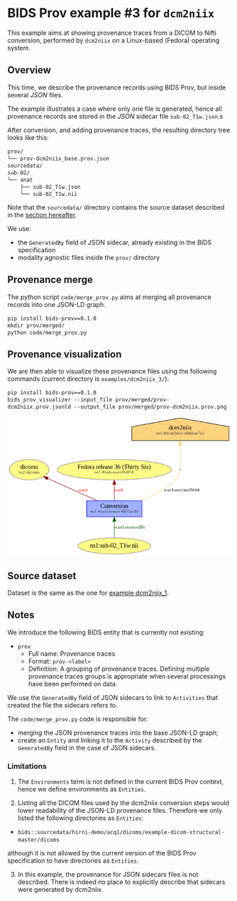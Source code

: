 # BIDS Prov example #3 for `dcm2niix`

This example aims at showing provenance traces from a DICOM to Nifti conversion, performed by `dcm2niix` on a Linux-based (Fedora) operating system.

## Overview

This time, we describe the provenance records using BIDS Prov, but inside several *JSON* files.

The example illustrates a case where only one file is generated, hence all provenance records are stored in the *JSON* sidecar file `sub-02_T1w.json`.s

After conversion, and adding provenance traces, the resulting directory tree looks like this:

```
prov/
└── prov-dcm2niix_base.prov.json
sourcedata/
sub-02/
└── anat
    ├── sub-02_T1w.json
    └── sub-02_T1w.nii
```

Note that the `sourcedata/` directory contains the source dataset described in the [section hereafter](#source-dataset).

We use:

* the `GeneratedBy` field of JSON sidecar, already existing in the BIDS specification
* modality agnostic files inside the `prov/` directory

## Provenance merge

The python script `code/merge_prov.py` aims at merging all provenance records into one JSON-LD graph.

```shell
pip install bids-prov==0.1.0
mkdir prov/merged/
python code/merge_prov.py
```

## Provenance visualization

We are then able to visualize these provenance files using the following commands (current directory is `examples/dcm2niix_3/`):

```shell
pip install bids-prov==0.1.0
bids_prov_visualizer --input_file prov/merged/prov-dcm2niix.prov.jsonld --output_file prov/merged/prov-dcm2niix.prov.png
```

![](/examples/dcm2niix_3/prov/merged/prov-dcm2niix.prov.png)

## Source dataset

Dataset is the same as the one for [example dcm2niix_1](/BEP028_BIDSprov/examples/dcm2niix_1/README.md#source-dataset).

## Notes

We introduce the following BIDS entity that is currently not existing:
* `prov`
    * Full name: Provenance traces
    * Format: `prov-<label>`
    * Definition: A grouping of provenance traces. Defining multiple provenance traces groups is appropriate when several processings have been performed on data.

We use the `GeneratedBy` field of JSON sidecars to link to `Activities` that created the file the sidecars refers to.

The `code/merge_prov.py` code is responsible for:
* merging the JSON provenance traces into the base JSON-LD graph;
* create an `Entity` and linking it to the `Activity` described by the `GeneratedBy` field in the case of JSON sidecars.

### Limitations

1. The `Environments` term is not defined in the current BIDS Prov context, hence we define environments as `Entities`.

2. Listing all the DICOM files used by the dcm2niix conversion steps would lower readability of the JSON-LD provenance files. Therefore we only listed the following directories as `Entities`:
* `bids::sourcedata/hirni-demo/acq1/dicoms/example-dicom-structural-master/dicoms`

although it is not allowed by the current version of the BIDS Prov specification to have directories as `Entities`.

3. In this example, the provenance for JSON sidecars files is not described. There is indeed no place to explicitly describe that sidecars were generated by dcm2niix.
